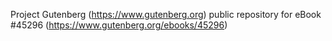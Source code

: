 Project Gutenberg (https://www.gutenberg.org) public repository for eBook #45296 (https://www.gutenberg.org/ebooks/45296)
